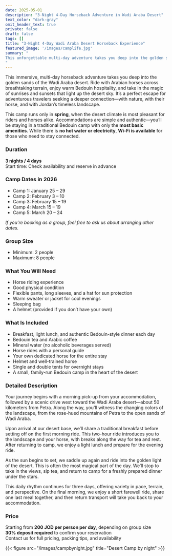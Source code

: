 ```yaml
---
date: 2025-05-01
description: "3-Night 4-Day Horseback Adventure in Wadi Araba Desert"
text_color: "dark-gray"
omit_header_text: true
private: false
draft: false
tags: []
title: "3-Night 4-Day Wadi Araba Desert Horseback Experience"
featured_image: '/images/camplife.jpg'
summary: "
This unforgettable multi-day adventure takes you deep into the golden sands of the Wadi Araba desert. Ride Arabian horses across breathtaking landscapes, enjoy traditional Bedouin hospitality, and witness some of Jordan's most striking desert sunrises and sunsets. Perfect for adventurous travelers looking to immerse themselves in the natural beauty of southern Jordan and build a close connection with their horse.
"
---
```


This immersive, multi-day horseback adventure takes you deep into the golden sands of the Wadi Araba desert. Ride with Arabian horses across breathtaking terrain, enjoy warm Bedouin hospitality, and take in the magic of sunrises and sunsets that light up the desert sky. It’s a perfect escape for adventurous travelers seeking a deeper connection—with nature, with their horse, and with Jordan’s timeless landscape.

This camp runs only in **spring**, when the desert climate is most pleasant for riders and horses alike. Accommodations are simple and authentic—you’ll be staying in a traditional Bedouin camp with only the **most basic amenities**. While there is **no hot water or electricity**, **Wi-Fi is available** for those who need to stay connected.

### Duration
**3 nights / 4 days**  
Start time: Check availability and reserve in advance

### Camp Dates in 2026
- Camp 1: January 25 – 29  
- Camp 2: February 3 – 10  
- Camp 3: February 15 – 19  
- Camp 4: March 15 – 19  
- Camp 5: March 20 – 24  

*If you're booking as a group, feel free to ask us about arranging other dates.*

### Group Size
- Minimum: 2 people  
- Maximum: 8 people  

### What You Will Need

- Horse riding experience  
- Good physical condition  
- Flexible pants, long sleeves, and a hat for sun protection  
- Warm sweater or jacket for cool evenings  
- Sleeping bag  
- A helmet (provided if you don’t have your own)  

### What Is Included

- Breakfast, light lunch, and authentic Bedouin-style dinner each day  
- Bedouin tea and Arabic coffee  
- Mineral water (no alcoholic beverages served)  
- Horse rides with a personal guide  
- Your own dedicated horse for the entire stay  
- Helmet and well-trained horse  
- Single and double tents for overnight stays  
- A small, family-run Bedouin camp in the heart of the desert  

### Detailed Description

Your journey begins with a morning pick-up from your accommodation, followed by a scenic drive west toward the Wadi Araba desert—about 50 kilometers from Petra. Along the way, you'll witness the changing colors of the landscape, from the rose-hued mountains of Petra to the open sands of Wadi Araba.

Upon arrival at our desert base, we’ll share a traditional breakfast before setting off on the first morning ride. This two-hour ride introduces you to the landscape and your horse, with breaks along the way for tea and rest. After returning to camp, we enjoy a light lunch and prepare for the evening ride.

As the sun begins to set, we saddle up again and ride into the golden light of the desert. This is often the most magical part of the day. We’ll stop to take in the views, sip tea, and return to camp for a freshly prepared dinner under the stars.

This daily rhythm continues for three days, offering variety in pace, terrain, and perspective. On the final morning, we enjoy a short farewell ride, share one last meal together, and then return transport will take you back to your accommodation.

### Price

Starting from **200 JOD per person per day**, depending on group size  
**30% deposit required** to confirm your reservation  
Contact us for full pricing, packing tips, and availability

{{< figure src="/images/campbynight.jpg" title="Desert Camp by night" >}}
